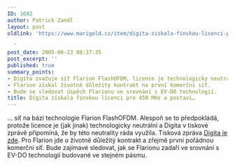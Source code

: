 ```yaml
---
ID: 1692
author: Patrick Zandl
layout: post
oldlink: 'https://www.marigold.cz/item/digita-ziskala-finskou-licenci-pro-450-mhz-a-postavi

  '
post_date: 2005-06-23 08:37:35
post_excerpt: ''
published: true
summary_points:
- Digita zvažuje síť Flarion FlashOFDM, licence je technologicky neutrální.
- Flarion získal životně důležitý kontrakt na první komerční síť.
- Bude se sledovat úspěch Flarionu ve srovnání s EV-DO technologií.
title: Digita získala finskou licenci pro 450 MHz a postaví…
---
```


<p>... síť na bázi technologie Flarion FlashOFDM. Alespoň se to předpokládá, protože licence je (jak jinak) technologicky neutrální a Digita v tiskové zprávě připomíná, že by této neutrality ráda využila. Tisková zpráva <a href="http://www.digita.fi/digita_dokumentti.asp?path=1841;3801;2089;7310">Digita je zde</a>. Pro Flarion jde o životně důležitý kontrakt a zřejmě první pořádnou komerční síť. Bude zajímavé sledovat, jak se Flarionu zadaří ve srovnání s EV-DO technologií budované ve stejném pásmu.
</p>